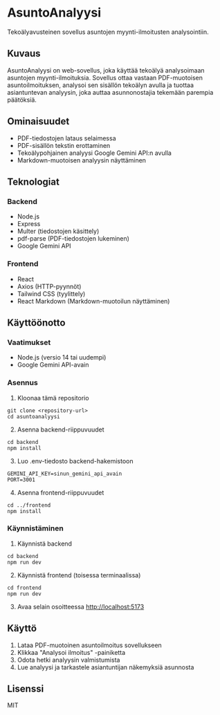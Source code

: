 # AsuntoAnalyysi

Tekoälyavusteinen sovellus asuntojen myynti-ilmoitusten analysointiin.

## Kuvaus

AsuntoAnalyysi on web-sovellus, joka käyttää tekoälyä analysoimaan asuntojen myynti-ilmoituksia. Sovellus ottaa vastaan PDF-muotoisen asuntoilmoituksen, analysoi sen sisällön tekoälyn avulla ja tuottaa asiantuntevan analyysin, joka auttaa asunnonostajia tekemään parempia päätöksiä.

## Ominaisuudet

- PDF-tiedostojen lataus selaimessa
- PDF-sisällön tekstin erottaminen
- Tekoälypohjainen analyysi Google Gemini API:n avulla
- Markdown-muotoisen analyysin näyttäminen

## Teknologiat

### Backend
- Node.js
- Express
- Multer (tiedostojen käsittely)
- pdf-parse (PDF-tiedostojen lukeminen)
- Google Gemini API

### Frontend
- React
- Axios (HTTP-pyynnöt)
- Tailwind CSS (tyylittely)
- React Markdown (Markdown-muotoilun näyttäminen)

## Käyttöönotto

### Vaatimukset
- Node.js (versio 14 tai uudempi)
- Google Gemini API-avain

### Asennus

1. Kloonaa tämä repositorio
```
git clone <repository-url>
cd asuntoanalyysi
```

2. Asenna backend-riippuvuudet
```
cd backend
npm install
```

3. Luo .env-tiedosto backend-hakemistoon
```
GEMINI_API_KEY=sinun_gemini_api_avain
PORT=3001
```

4. Asenna frontend-riippuvuudet
```
cd ../frontend
npm install
```

### Käynnistäminen

1. Käynnistä backend
```
cd backend
npm run dev
```

2. Käynnistä frontend (toisessa terminaalissa)
```
cd frontend
npm run dev
```

3. Avaa selain osoitteessa [http://localhost:5173](http://localhost:5173)

## Käyttö

1. Lataa PDF-muotoinen asuntoilmoitus sovellukseen
2. Klikkaa "Analysoi ilmoitus" -painiketta
3. Odota hetki analyysin valmistumista
4. Lue analyysi ja tarkastele asiantuntijan näkemyksiä asunnosta

## Lisenssi

MIT 